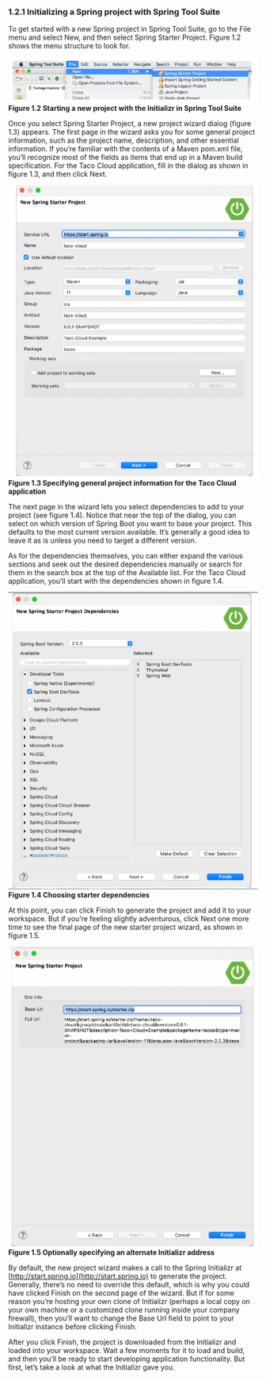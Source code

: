 ### 1.2.1 Initializing a Spring project with Spring Tool Suite

To get started with a new Spring project in Spring Tool Suite, go to the File menu and select New, and then select Spring Starter Project. Figure 1.2 shows the menu structure to look for.

![](../../assets/1.2.png)
**Figure 1.2 Starting a new project with the Initializr in Spring Tool Suite**

Once you select Spring Starter Project, a new project wizard dialog (figure 1.3) appears. The first page in the wizard asks you for some general project information, such as the project name, description, and other essential information. If you’re familiar with the contents of a Maven pom.xml file, you’ll recognize most of the fields as items that end up in a Maven build specification. For the Taco Cloud application, fill in the dialog as shown in figure 1.3, and then click Next.

![](../../assets/1.3.png)
**Figure 1.3 Specifying general project information for the Taco Cloud application**

The next page in the wizard lets you select dependencies to add to your project (see figure 1.4). Notice that near the top of the dialog, you can select on which version of Spring Boot you want to base your project. This defaults to the most current version available. It’s generally a good idea to leave it as is unless you need to target a different version.

As for the dependencies themselves, you can either expand the various sections and seek out the desired dependencies manually or search for them in the search box at the top of the Available list. For the Taco Cloud application, you’ll start with the dependencies shown in figure 1.4.

![Figure 1.4](../../assets/1.4.png)
**Figure 1.4 Choosing starter dependencies**

At this point, you can click Finish to generate the project and add it to your workspace. But if you’re feeling slightly adventurous, click Next one more time to see the final page of the new starter project wizard, as shown in figure 1.5.

![Figure 1.5](../../assets/1.5.png)
**Figure 1.5 Optionally specifying an alternate Initializr address**

By default, the new project wizard makes a call to the Spring Initializr at [http://start.spring.io](http://start.spring.io) to generate the project. Generally, there’s no need to override this default, which is why you could have clicked Finish on the second page of the wizard. But if for some reason you’re hosting your own clone of Initializr (perhaps a local copy on your own machine or a customized clone running inside your company firewall), then you’ll want to change the Base Url field to point to your Initializr instance before clicking Finish.

After you click Finish, the project is downloaded from the Initializr and loaded into your workspace. Wait a few moments for it to load and build, and then you’ll be ready to start developing application functionality. But first, let’s take a look at what the Initializr gave you.
